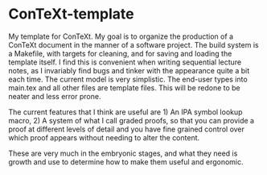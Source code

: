 # ConTeXt-template
My template for ConTeXt. My goal is to organize the production of a ConTeXt document in the manner of a software project. The build system is a Makefile, with targets for cleaning, and for saving and loading the template itself. I find this is convenient when writing sequential lecture notes, as I invariably find bugs and tinker with the appearance quite a bit each time. The current model is very simplistic. The end-user types into main.tex and all other files are template files. This will be redone to be neater and less error prone.

The current features that I think are useful are
    1) An IPA symbol lookup macro,
    2) A system of what I call graded proofs, so that you can provide a proof at different levels of detail and you have fine grained control over which proof appears without needing to alter the content.

These are very much in the embryonic stages, and what they need is growth and use to determine how to make them useful and ergonomic.

